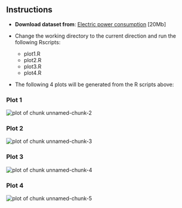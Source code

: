 ## Instructions

* <b>Download dataset from</b>: <a href="https://d396qusza40orc.cloudfront.net/exdata%2Fdata%2Fhousehold_power_consumption.zip">Electric power consumption</a> [20Mb]

* Change the working directory to the current direction and run the following Rscripts:
  * plot1.R
  * plot2.R
  * plot3.R
  * plot4.R

* The following 4 plots will be generated from the R scripts above:

### Plot 1


![plot of chunk unnamed-chunk-2](figure/unnamed-chunk-2.png) 


### Plot 2

![plot of chunk unnamed-chunk-3](figure/unnamed-chunk-3.png) 


### Plot 3

![plot of chunk unnamed-chunk-4](figure/unnamed-chunk-4.png) 


### Plot 4

![plot of chunk unnamed-chunk-5](figure/unnamed-chunk-5.png) 

